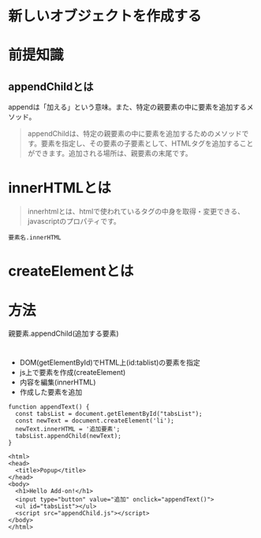 # 新しいオブジェクトを作成する

# 前提知識
## appendChildとは
appendは「加える」という意味。また、特定の親要素の中に要素を追加するメソッド。
> appendChildは、特定の親要素の中に要素を追加するためのメソッドです。要素を指定し、その要素の子要素として、HTMLタグを追加することができます。追加される場所は、親要素の末尾です。

# innerHTMLとは

> innerhtmlとは、htmlで使われているタグの中身を取得・変更できる、javascriptのプロパティです。

```
要素名.innerHTML
```

# createElementとは


# 方法
親要素.appendChild(追加する要素)

#

# 
- DOM(getElementById)でHTML上(id:tablist)の要素を指定
- js上で要素を作成(createElement)
- 内容を編集(innerHTML)
- 作成した要素を追加

```
function appendText() {
  const tabsList = document.getElementById("tabsList");
  const newText = document.createElement('li');
  newText.innerHTML = '追加要素';
  tabsList.appendChild(newText);
}
```

```
<html>
<head>
  <title>Popup</title>
</head>
<body>
  <h1>Hello Add-on!</h1>
  <input type="button" value="追加" onclick="appendText()">
  <ul id="tabsList"></ul>
  <script src="appendChild.js"></script>
</body>
</html>
```
